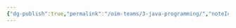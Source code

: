 ```yaml
---
{"dg-publish":true,"permalink":"/oim-teams/3-java-programming/","noteIcon":"","created":"2024-10-24T00:35:29.252+05:30","updated":"2024-10-26T03:13:29.322+05:30"}
---
```


